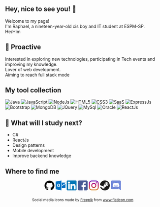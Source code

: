 ## Hey, nice to see you! 👋

 Welcome to my page!<br>
 I'm Raphael, a nineteen-year-old cis boy and IT student at ESPM-SP.<br>
 He/Him
 
## 🚀 Proactive
Interested in exploring new technologies, participating in Tech events and improving my knowledge.<br>
Lover of web development. <br>
Aiming to reach full stack mode <!-- Emoji descolado, nerd e poderoso -->

## My tool collection
![Java](https://img.shields.io/badge/Java-orange?style=flat-square&logo=java)
![JavaScript](https://img.shields.io/badge/JavaScript-d4bd02?style=flat-square&logo=javascript&logoColor=white)
![NodeJs](https://img.shields.io/badge/node.js-%2343853D.svg?style=flat-square&logo=node-dot-js&logoColor=white)
![HTML5](https://img.shields.io/badge/html5-%23E34F26.svg?style=flat-square&logo=html5&logoColor=white)
![CSS3](https://img.shields.io/badge/css3-%231572B6.svg?style=flat-square&logo=css3&logoColor=white)
![SaaS](https://img.shields.io/badge/SASS-hotpink.svg?style=flat-square&logo=SASS&logoColor=white)
![ExpressJs](https://img.shields.io/badge/express.js-%23404d59.svg?style=flat-square&logo=express&logoColor=%2361DAFB)
<br>
![Bootstrap](https://img.shields.io/badge/bootstrap-%23563D7C.svg?style=flat-square&logo=bootstrap&logoColor=white)
![MongoDB](https://img.shields.io/badge/MongoDB-%234ea94b.svg?style=flat-square&logo=mongodb&logoColor=white)
![JQuery](https://img.shields.io/badge/jQuery-0769AD?style=flat-square&logo=jquery&logoColor=white)
![MySql](https://img.shields.io/badge/mysql-%2300f.svg?style=flat-square&logo=mysql&logoColor=white)
![Oracle](https://img.shields.io/badge/oracle-%23F00000.svg?style=flat-square&logo=oracle&logoColor=white)
![ReactJs](https://img.shields.io/badge/react-%2320232a.svg?style=flat-square&logo=react&logoColor=%2361DAFB)


## :book: What will I study next?
 - C#
 - ReactJs
 - Design patterns
 - Mobile development
 - Improve backend knowledge



## Where to find me
<p align="center">
  <!-- GitHub -->
  <a href="https://github.com/RaphaelJesus1"><img alt="GitHub" title="GitHub" height="32" width="32" src="https://raw.githubusercontent.com/RaphaelJesus1/RaphaelJesus1/main/img/github.svg"></a>
  <!-- E-mail-->
  <a href="mailto:raphael-mj@hotmail.com"><img alt="E-mail" title="Email" height="32" width="32" src="https://raw.githubusercontent.com/RaphaelJesus1/RaphaelJesus1/main/img/outlook.svg"></a>
  <!-- LinkedIn -->
  <a target="_blank" href="www.linkedin.com/in/raphael-menezes-jesus"><img alt="LinkedIn" title="LinkedIn" height="32" width="32" src="https://raw.githubusercontent.com/RaphaelJesus1/RaphaelJesus1/main/img/linkedin.svg"></a>
  <!-- Facebook -->
  <a target="_blank" href="www.linkedin.com/in/raphael-menezes-jesus"><img alt="Facebook" title="Facebook" height="32" width="32" src="https://raw.githubusercontent.com/RaphaelJesus1/RaphaelJesus1/main/img/facebook.svg"></a>
 <!-- Instagram -->
 <a target="_blank" href="www.linkedin.com/in/raphael-menezes-jesus"><img alt="Instagram" title="Instagram" height="32" width="32" src="https://raw.githubusercontent.com/RaphaelJesus1/RaphaelJesus1/main/img/instagram.svg"></a>
  <!-- Steam -->
  <a href="https://steamcommunity.com/profiles/76561198148113564/"><img alt="Steam" title="Steam" height="32" width="32" src="https://raw.githubusercontent.com/RaphaelJesus1/RaphaelJesus1/main/img/steam.svg"></a>
  <!-- Discord -->
  <a href="#"><img alt="Discord - JesusSaves#5502" title="Discord - JesusSaves#5502" height="32" width="32" src="https://raw.githubusercontent.com/RaphaelJesus1/RaphaelJesus1/main/img/discord.svg"></a>
</p>
<p align="center">
 <sub color="#808080">
   Social media icons made by <a href="https://www.freepik.com" title="Freepik">Freepik</a> from <a href="https://www.flaticon.com/br/" title="Flaticon">www.flaticon.com</a>
 </sub>
</p>